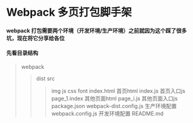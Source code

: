 # Webpack 多页打包脚手架
#### webpack 打包需要两个环境（开发环境/生产环境）之前就因为这个踩了很多坑，现在将它分享给各位
#### 先看目录结构
> webpack
>> dist
>> src
>>> img
>>> js
>>> css
>>> font
>>> index.html 首页html
>>> index.js 首页入口js
>>> page_1.index 其他页面html
>>> page_i.js 其他页面入口js
>>> package.json
>>> webpack-dist.config.js 生产环境配置
>>> webpack.config.js 开发环境配置
>>> README.md 
